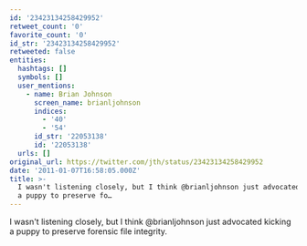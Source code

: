 ```yaml
---
id: '23423134258429952'
retweet_count: '0'
favorite_count: '0'
id_str: '23423134258429952'
retweeted: false
entities:
  hashtags: []
  symbols: []
  user_mentions:
    - name: Brian Johnson
      screen_name: brianljohnson
      indices:
        - '40'
        - '54'
      id_str: '22053138'
      id: '22053138'
  urls: []
original_url: https://twitter.com/jth/status/23423134258429952
date: '2011-01-07T16:58:05.000Z'
title: >-
  I wasn't listening closely, but I think @brianljohnson just advocated kicking
  a puppy to preserve fo…
---
```


I wasn't listening closely, but I think @brianljohnson just advocated kicking a puppy to preserve forensic file integrity.